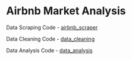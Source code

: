 # Airbnb Market Analysis

Data Scraping Code - [airbnb_scraper](https://github.com/vanshuwjoshi/Airbnb-Market-Analysis/blob/main/airbnb_scraper.ipynb)

Data Cleaning Code - [data_cleaning](https://github.com/vanshuwjoshi/Airbnb-Market-Analysis/blob/main/data_cleaning.ipynb)

Data Analysis Code - [data_analysis](https://github.com/vanshuwjoshi/Airbnb-Market-Analysis/blob/main/data-analysis.ipynb)
